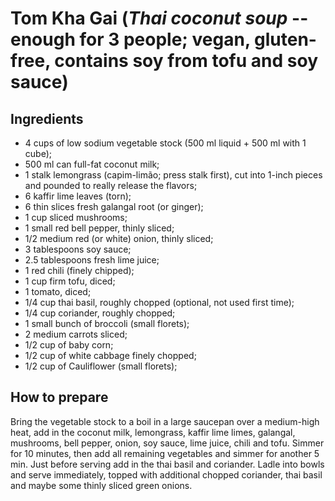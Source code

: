 # Tom Kha Gai (*Thai coconut soup* -- enough for 3 people; vegan, gluten-free, contains soy from tofu and soy sauce)  

## Ingredients  
* 4 cups of low sodium vegetable stock (500 ml liquid + 500 ml with 1 cube);  
* 500 ml can full-fat coconut milk;  
* 1 stalk lemongrass (capim-limão; press stalk first), cut into 1-inch pieces and pounded to really release the flavors;  
* 6 kaffir lime leaves (torn);  
* 6 thin slices fresh galangal root (or ginger);  
* 1 cup sliced mushrooms;  
* 1 small red bell pepper, thinly sliced;  
* 1/2 medium red (or white) onion, thinly sliced;  
* 3 tablespoons soy sauce;  
* 2.5 tablespoons fresh lime juice;  
* 1 red chili (finely chipped);  
* 1 cup firm tofu, diced;  
* 1 tomato, diced;  
* 1/4 cup thai basil, roughly chopped (optional, not used first time);  
* 1/4 cup coriander, roughly chopped;  
* 1 small bunch of broccoli (small florets);  
* 2 medium carrots sliced;  
* 1/2 cup of baby corn;  
* 1/2 cup of white cabbage finely chopped;  
* 1/2 cup of Cauliflower (small florets);  

## How to prepare  
Bring the vegetable stock to a boil in a large saucepan over a medium-high heat, add in the coconut milk, lemongrass, kaffir lime limes, galangal, mushrooms, bell pepper, onion, soy sauce, lime juice, chili and tofu. Simmer for 10 minutes, then add all remaining vegetables and simmer for another 5 min. Just before serving add in the thai basil and coriander. Ladle into bowls and serve immediately, topped with additional chopped coriander, thai basil and maybe some thinly sliced green onions.  
